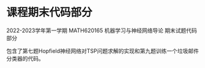 # 课程期末代码部分
2022-2023学年第一学期 MATH620165 机器学习与神经网络导论  期末试题代码部分

包含了第七题Hopfield神经网络对TSP问题求解的实现和第九题训练一个垃圾邮件分类器的代码。
